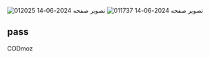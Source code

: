 ![تصویر صفحه 2024-06-14 012025](https://github.com/Mr-Banana-2045/CODcoin/assets/109140672/83631726-1661-4530-8cd5-af9ad5c5ac90)
![تصویر صفحه 2024-06-14 011737](https://github.com/Mr-Banana-2045/CODcoin/assets/109140672/d29f17fd-992c-483f-a8d3-2ef675ae56f0)

## pass
CODmoz
